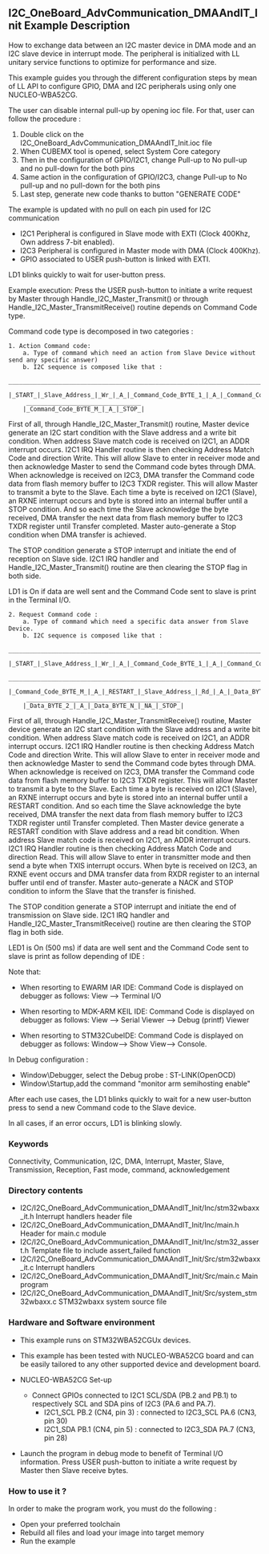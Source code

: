 ## <b>I2C_OneBoard_AdvCommunication_DMAAndIT_Init Example Description</b>

How to exchange data between an I2C master device in DMA mode and an I2C slave
device in interrupt mode. The peripheral is initialized with LL unitary service
functions to optimize for performance and size.

This example guides you through the different configuration steps by mean of LL API
to configure GPIO, DMA and I2C peripherals using only one NUCLEO-WBA52CG.

The user can disable internal pull-up by opening ioc file.
For that, user can follow the procedure :

1. Double click on the I2C_OneBoard_AdvCommunication_DMAAndIT_Init.ioc file
2. When CUBEMX tool is opened, select System Core category
3. Then in the configuration of GPIO/I2C1, change Pull-up to No pull-up and no pull-down for the both pins
4. Same action in the configuration of GPIO/I2C3, change Pull-up to No pull-up and no pull-down for the both pins
5. Last step, generate new code thanks to button "GENERATE CODE"

The example is updated with no pull on each pin used for I2C communication

 - I2C1 Peripheral is configured in Slave mode with EXTI (Clock 400Khz, Own address 7-bit enabled).
 - I2C3 Peripheral is configured in Master mode with DMA (Clock 400Khz).
 - GPIO associated to USER push-button is linked with EXTI. 

LD1 blinks quickly to wait for user-button press.

Example execution:
Press the USER push-button to initiate a write request by Master through Handle_I2C_Master_Transmit() or 
through Handle_I2C_Master_TransmitReceive() routine depends on Command Code type.

Command code type is decomposed in two categories :

    1. Action Command code:
        a. Type of command which need an action from Slave Device without send any specific answer)
        b. I2C sequence is composed like that :
         _____________________________________________________________________________________
        |_START_|_Slave_Address_|_Wr_|_A_|_Command_Code_BYTE_1_|_A_|_Command_Code_BYTE_2_|_A_|....
         ________________________________
        |_Command_Code_BYTE_M_|_A_|_STOP_|

First of all, through Handle_I2C_Master_Transmit() routine, Master device generate an I2C start condition
with the Slave address and a write bit condition.
When address Slave match code is received on I2C1, an ADDR interrupt occurs.
I2C1 IRQ Handler routine is then checking Address Match Code and direction Write.
This will allow Slave to enter in receiver mode and then acknowledge Master to send the Command code bytes through DMA.
When acknowledge is received on I2C3, DMA transfer the Command code data from flash memory buffer to I2C3 TXDR register.
This will allow Master to transmit a byte to the Slave.
Each time a byte is received on I2C1 (Slave), an RXNE interrupt occurs and byte is stored into an internal buffer
until a STOP condition.
And so each time the Slave acknowledge the byte received,
DMA transfer the next data from flash memory buffer to I2C3 TXDR register until Transfer completed.
Master auto-generate a Stop condition when DMA transfer is achieved.

The STOP condition generate a STOP interrupt and initiate the end of reception on Slave side.
I2C1 IRQ handler and Handle_I2C_Master_Transmit() routine are then clearing the STOP flag in both side.

LD1 is On if data are well sent and the Command Code sent to slave is print in the Terminal I/O.

    2. Request Command code :
        a. Type of command which need a specific data answer from Slave Device.
        b. I2C sequence is composed like that :
         _____________________________________________________________________________________
        |_START_|_Slave_Address_|_Wr_|_A_|_Command_Code_BYTE_1_|_A_|_Command_Code_BYTE_2_|_A_|....
         ______________________________________________________________________________
        |_Command_Code_BYTE_M_|_A_|_RESTART_|_Slave_Address_|_Rd_|_A_|_Data_BYTE_1_|_A_|...
         ___________________________________________
        |_Data_BYTE_2_|_A_|_Data_BYTE_N_|_NA_|_STOP_|

First of all, through Handle_I2C_Master_TransmitReceive() routine, Master device generate an I2C start condition
with the Slave address and a write bit condition.
When address Slave match code is received on I2C1, an ADDR interrupt occurs.
I2C1 IRQ Handler routine is then checking Address Match Code and direction Write.
This will allow Slave to enter in receiver mode and then acknowledge Master to send the Command code bytes through DMA.
When acknowledge is received on I2C3, DMA transfer the Command code data from flash memory buffer to I2C3 TXDR register.
This will allow Master to transmit a byte to the Slave.
Each time a byte is received on I2C1 (Slave), an RXNE interrupt occurs and byte is stored into an internal buffer
until a RESTART condition.
And so each time the Slave acknowledge the byte received,
DMA transfer the next data from flash memory buffer to I2C3 TXDR register until Transfer completed.
Then Master device generate a RESTART condition with Slave address and a read bit condition.
When address Slave match code is received on I2C1, an ADDR interrupt occurs.
I2C1 IRQ Handler routine is then checking Address Match Code and direction Read.
This will allow Slave to enter in transmitter mode and then send a byte when TXIS interrupt occurs.
When byte is received on I2C3, an RXNE event occurs and DMA transfer data from RXDR register to an internal buffer
until end of transfer.
Master auto-generate a NACK and STOP condition to inform the Slave that the transfer is finished.

The STOP condition generate a STOP interrupt and initiate the end of transmission on Slave side.
I2C1 IRQ handler and Handle_I2C_Master_TransmitReceive() routine are then clearing the STOP flag in both side.

LED1 is On (500 ms) if data are well sent and the Command Code sent to slave is print as follow depending of IDE :

Note that:

 - When resorting to EWARM IAR IDE:
 Command Code is displayed on debugger as follows: View --> Terminal I/O

 - When resorting to MDK-ARM KEIL IDE:
 Command Code is displayed on debugger as follows: View --> Serial Viewer --> Debug (printf) Viewer

 - When resorting to STM32CubeIDE:
 Command Code is displayed on debugger as follows: Window--> Show View--> Console.

 In Debug configuration :

  - Window\Debugger, select the Debug probe : ST-LINK(OpenOCD)
  - Window\Startup,add the command "monitor arm semihosting enable"

After each use cases, the LD1 blinks quickly to wait for a new user-button press to send a new Command code to the Slave device.

In all cases, if an error occurs, LD1 is blinking slowly.

### <b>Keywords</b>

Connectivity, Communication, I2C, DMA, Interrupt, Master, Slave, Transmission, Reception, Fast mode,
command, acknowledgement


### <b>Directory contents</b>

  - I2C/I2C_OneBoard_AdvCommunication_DMAAndIT_Init/Inc/stm32wbaxx_it.h         Interrupt handlers header file
  - I2C/I2C_OneBoard_AdvCommunication_DMAAndIT_Init/Inc/main.h                  Header for main.c module
  - I2C/I2C_OneBoard_AdvCommunication_DMAAndIT_Init/Inc/stm32_assert.h          Template file to include assert_failed function
  - I2C/I2C_OneBoard_AdvCommunication_DMAAndIT_Init/Src/stm32wbaxx_it.c         Interrupt handlers
  - I2C/I2C_OneBoard_AdvCommunication_DMAAndIT_Init/Src/main.c                  Main program
  - I2C/I2C_OneBoard_AdvCommunication_DMAAndIT_Init/Src/system_stm32wbaxx.c     STM32wbaxx system source file

### <b>Hardware and Software environment</b>

  - This example runs on STM32WBA52CGUx devices.

  - This example has been tested with NUCLEO-WBA52CG board and can be
    easily tailored to any other supported device and development board.

  - NUCLEO-WBA52CG Set-up
    - Connect GPIOs connected to I2C1 SCL/SDA (PB.2 and PB.1)
    to respectively SCL and SDA pins of I2C3 (PA.6 and PA.7).
      - I2C1_SCL  PB.2 (CN4, pin 3) : connected to I2C3_SCL PA.6 (CN3, pin 30)
      - I2C1_SDA  PB.1 (CN4, pin 5) : connected to I2C3_SDA PA.7 (CN3, pin 28)

  - Launch the program in debug mode to benefit of Terminal I/O information. Press USER push-button to initiate a write request by Master 
      then Slave receive bytes.

### <b>How to use it ?</b>

In order to make the program work, you must do the following :

 - Open your preferred toolchain
 - Rebuild all files and load your image into target memory
 - Run the example

